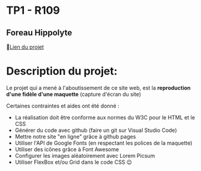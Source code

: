 # TP1 - R109
## Foreau Hippolyte
📝[Lien du projet](https://valkhel.github.io/projet_fil_rouge_r109/)

# Description du projet:

Le projet qui a mené à l'aboutissement de ce site web, est la **reproduction d'une fidèle d'une maquette** (capture d'écran du site)

Certaines contraintes et aides ont été donné :
- La réalisation doit être conforme aux normes du W3C pour le HTML et le CSS
- Générer du code avec github (faire un git sur Visual Studio Code)
- Mettre notre site "en ligne" grâce à github pages
- Utiliser l'API de Google Fonts (en respectant les polices de la maquette)
- Utiliser des icônes grâce à Font Awesome
- Configurer les images aléatoirement avec Lorem Picsum
- Utiliser FlexBox et/ou Grid dans le code CSS 😉
